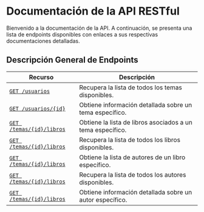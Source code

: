 # Documentación de la API RESTful

Bienvenido a la documentación de la API. A continuación, se presenta una lista
de endpoints disponibles con enlaces a sus respectivas documentaciones detalladas.

## Descripción General de Endpoints

| Recurso                    | Descripción |
| -------------------------- | ----------- |
| [`GET /usuarios`](./endpoints/get-usuarios.md)                    | Recupera la lista de todos los temas disponibles. |
| [`GET /usuarios/{id}`](./endpoints//get-usuarios-id.md)                | Obtiene información detallada sobre un tema específico. |
| [`GET /temas/{id}/libros`](./endpoints/get-temas-id-libros.md)   | Obtiene la lista de libros asociados a un tema específico. |
| [`GET /temas/{id}/libros`](./endpoints/get-temas-id-libros.md)   | Recupera la lista de todos los libros disponibles.   |
| [`GET /temas/{id}/libros`](./endpoints/get-temas-id-libros.md)   | Obtiene la lista de autores de un libro específico.  |
| [`GET /temas/{id}/libros`](./endpoints/get-temas-id-libros.md)   | Recupera la lista de todos los autores disponibles.  |
| [`GET /temas/{id}/libros`](./endpoints/get-temas-id-libros.md)   | Obtiene información detallada sobre un autor específico. |
